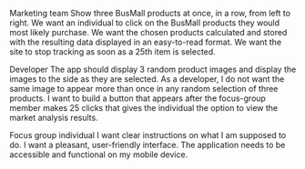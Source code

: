 Marketing team Show three BusMall products at once, in a row, from left to right. We want an individual to click on the BusMall products they would most likely purchase. We want the chosen products calculated and stored with the resulting data displayed in an easy-to-read format. We want the site to stop tracking as soon as a 25th item is selected.

Developer The app should display 3 random product images and display the images to the side as they are selected. As a developer, I do not want the same image to appear more than once in any random selection of three products. I want to build a button that appears after the focus-group member makes 25 clicks that gives the individual the option to view the market analysis results.

Focus group individual I want clear instructions on what I am supposed to do. I want a pleasant, user-friendly interface. The application needs to be accessible and functional on my mobile device.
